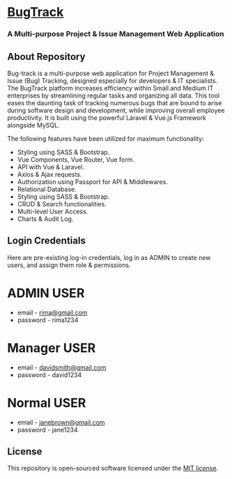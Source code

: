 <p align="center"><a href="https://github.com/mohorima/bug-tracker" target="_blank"><h1>BugTrack</h1></a></p>
<p align="center"><h3>A Multi-purpose Project & Issue Management Web Application</h3></p>

## About Repository

Bug-track is a multi-purpose web application for Project Management & Issue (Bug) Tracking, designed especially for developers & IT specialists.
The BugTrack platform increases efficiency within Small and Medium IT enterprises by streamlining regular tasks and organizing all data. This tool eases the daunting task of tracking numerous bugs that are bound to arise during software design and development, while improving overall employee productivity. It is built using the powerful Laravel & Vue.js Framework alongside MySQL. 

The following features have been utilized for maximum functionality:

-   Styling using SASS & Bootstrap.
-   Vue Components, Vue Router, Vue form.
-   API with Vue & Laravel.
-   Axios & Ajax requests.
-   Authorization using Passport for API & Middlewares.
-   Relational Database.
-   Styling using SASS & Bootstrap.
-   CRUD & Search functionalities.
-   Multi-level User Access.
-   Charts & Audit Log.

## Login Credentials

Here are pre-existing log-in credentials, log in as ADMIN to create new users, and assign them role & permissions.

# ADMIN USER
-   email - rima@gmail.com
-   password - rima1234

# Manager USER
-   email - davidsmith@gmail.com
-   password - david1234

# Normal USER
-   email - janebrown@gmail.com
-   password - jane1234

## License

This repository is open-sourced software licensed under the [MIT license](https://opensource.org/licenses/MIT).
